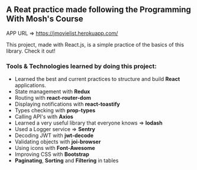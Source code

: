 ## A Reat practice made following the Programming With Mosh's Course 

APP URL => https://jmovielist.herokuapp.com/

This project, made with React.js, is a simple practice of the basics of this library. Check it out!

### Tools & Technologies learned by doing this project: 
- Learned the best and current practices to structure and build **React** applications. 
- State management with **Redux**
- Routing with **react-router-dom**
- Displaying notifications with **react-toastify**
- Types checking with **prop-types**
- Calling API's with **Axios**
- Learned a very useful library that everyone knows => **lodash**
- Used a Logger service => **Sentry**
- Decoding JWT with **jwt-decode**
- Validating objects with **joi-browser**
- Using icons with **Font-Awesome** 
- Improving CSS with **Bootstrap** 
- **Paginating**, **Sorting** and **Filtering** in tables 
